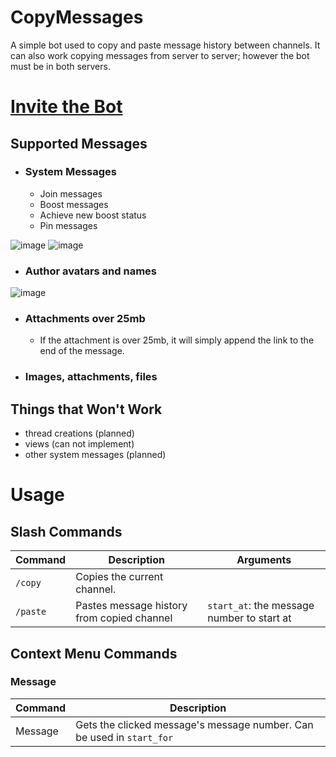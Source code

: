 # CopyMessages
A simple bot used to copy and paste message history between channels. It can also work copying messages from server to server; however the bot must be in both servers.

# [Invite the Bot](https://discord.com/api/oauth2/authorize?client_id=1094873646943703071&permissions=533113166912&scope=applications.commands%20bot)

## Supported Messages
- ### System Messages
  - Join messages
  - Boost messages
  - Achieve new boost status
  - Pin messages
 
![image](https://github.com/Zennara/CopyMessages/assets/64995253/686c4a7a-cc49-44d2-89d3-a86dcd063f76)
![image](https://github.com/Zennara/CopyMessages/assets/64995253/e139f87b-cc32-4c5c-9372-09e406e37662)

- ### Author avatars and names
![image](https://github.com/Zennara/CopyMessages/assets/64995253/6de43669-8ea6-4967-b473-dd7282798735)


- ### Attachments over 25mb
  - If the attachment is over 25mb, it will simply append the link to the end of the message.
- ### Images, attachments, files

## Things that Won't Work
- thread creations (planned)
- views (can not implement)
- other system messages (planned)


# Usage
## Slash Commands
| Command  | Description                                | Arguments                                   |
|----------|--------------------------------------------|---------------------------------------------|
| `/copy`  | Copies the current channel.                |                                             |
| `/paste` | Pastes message history from copied channel | `start_at`: the message number to start at |

## Context Menu Commands
### Message
| Command | Description                                                           |
|---------|-----------------------------------------------------------------------|
| Message | Gets the clicked message's message number. Can be used in `start_for` |
